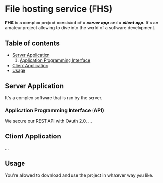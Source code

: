 # File hosting service (FHS)
**FHS** is a complex project consisted of a ***server app*** and a ***client app***. It's an amateur project allowing to dive into the world of a software development.

## Table of contents
- [Server Application](#server-app)
    1. [Application Programming Interface](#api)
- [Client Application](#client-app)
- [Usage](#usage)

## Server Application <a name="server-app"></a>
It's a complex software that is run by the server.

### Application Programming Interface (API) <a name="api"></a>
We secure our REST API with OAuth 2.0.
...

## Client Application <a name="client-app"></a>
...

## Usage <a name="usage"></a>
You're allowed to download and use the project in whatever way you like.
